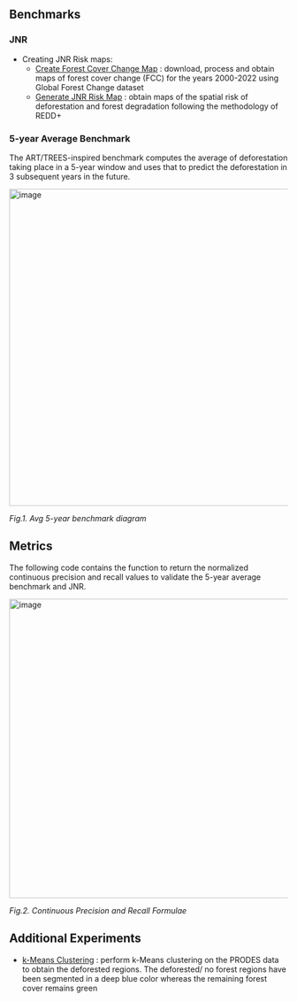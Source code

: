 
## Benchmarks
 ### JNR

- Creating JNR Risk maps:
    - [Create Forest Cover Change Map](./create_fcc_map/) : download, process and obtain maps of forest cover change (FCC) for the years 2000-2022 using Global Forest Change dataset
    - [Generate JNR Risk Map](./generate_jnr/) : obtain maps of the spatial risk of deforestation and forest degradation following the methodology of REDD+


### 5-year Average Benchmark
The ART/TREES-inspired benchmark computes the average of deforestation taking place in a 5-year window and uses that to predict the deforestation in 3 subsequent years in the future.


<img width="573" alt="image" src="https://github.com/DSSGxUK/s23_deforestation_exp/assets/83265366/ab51adb5-19ad-4aa9-87f5-1351f4a7f6f1">

_Fig.1. Avg 5-year benchmark diagram_
## Metrics

The following code contains the function to return the normalized continuous precision and recall values to validate the 5-year average benchmark and JNR. 


<img width="541" alt="image" src="https://github.com/DSSGxUK/s23_deforestation_exp/assets/83265366/5cf0db08-ba78-4ca5-8ff4-c6a3687f004a">

_Fig.2. Continuous Precision and Recall Formulae_

## Additional Experiments

- [k-Means Clustering](./PRODES_clustering/) : perform k-Means clustering on the PRODES data to obtain the deforested regions. The deforested/ no forest regions have been segmented in a deep blue color whereas the remaining forest cover remains green
 
